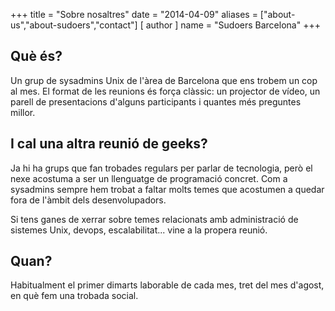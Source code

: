 +++
title = "Sobre nosaltres"
date = "2014-04-09"
aliases = ["about-us","about-sudoers","contact"]
[ author ]
  name = "Sudoers Barcelona"
+++

## Què és?
Un grup de sysadmins Unix de l'àrea de Barcelona que ens trobem un cop al mes. El format de les reunions és força clàssic: un projector de vídeo, un parell de presentacions d'alguns participants i quantes més preguntes millor.

## I cal una altra reunió de geeks?
Ja hi ha grups que fan trobades regulars per parlar de tecnologia, però el nexe acostuma a ser un llenguatge de programació concret. Com a sysadmins sempre hem trobat a faltar molts temes que acostumen a quedar fora de l'àmbit dels desenvolupadors. 

Si tens ganes de xerrar sobre temes relacionats amb administració de sistemes Unix, devops, escalabilitat... vine a la propera reunió.

## Quan?
Habitualment el primer dimarts laborable de cada mes, tret del mes d'agost, en què fem una trobada social.

